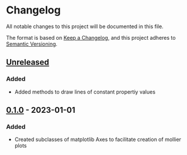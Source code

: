 # Changelog

All notable changes to this project will be documented in this file.

The format is based on [Keep a Changelog](https://keepachangelog.com/en/1.0.0/),
and this project adheres to [Semantic Versioning](https://semver.org/spec/v2.0.0.html).

## [Unreleased]

### Added

- Added methods to draw lines of constant propertiy values

## [0.1.0] - 2023-01-01

### Added

- Created subclasses of matplotlib Axes to facilitate creation of mollier plots

[unreleased]: https://github.com/woistdiekatze/mpl-mollier-axes/compare/v0.1.0...HEAD
[0.1.0]: https://github.com/woistdiekatze/mpl-mollier-axes/releases/tag/v0.1.0
